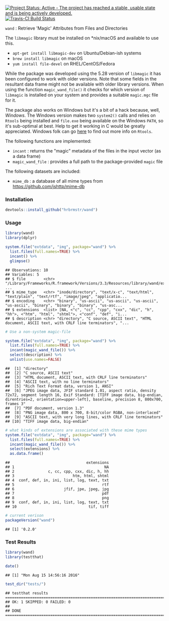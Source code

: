 
[![Project Status: Active - The project has reached a stable, usable state and is being actively developed.](http://www.repostatus.org/badges/0.1.0/active.svg)](http://www.repostatus.org/#active) [![Travis-CI Build Status](https://travis-ci.org/hrbrmstr/wand.svg?branch=master)](https://travis-ci.org/hrbrmstr/wand)

`wand` : Retrieve 'Magic' Attributes from Files and Directories

The `libmagic` library must be installed on \*nix/macOS and available to use this.

-   `apt-get install libmagic-dev` on Ubuntu/Debian-ish systems
-   `brew install libmagic` on macOS
-   `yum install file-devel` on RHEL/CentOS/Fedora

While the package was developed using the 5.28 version of `libmagic` it has been configured to work with older versions. Note that some fields in the resultant data frame might not be available with older library versions. When using the function `magic_wand_file()` it checks for which version of `libmagic` is installed on your system and provides a suitable `magic.mgc` file for it.

The package also works on Windows but it's a bit of a hack because, well, *Windows*. The Windows version makes two `system2()` calls and relies on `Rtools` being installed and `file.exe` being available on the Windows `PATH`, so it's sub-optimal at best. Help to get it working in C would be greatly appreciated. Windows folk can go [here](https://github.com/stan-dev/rstan/wiki/Install-Rtools-for-Windows) to find out more info on `Rtools`.

The following functions are implemented:

-   `incant` : returns the "magic" metadata of the files in the input vector (as a data frame)
-   `magic_wand_file` : provides a full path to the package-provided `magic` file

The following datasets are included:

-   `mime_db` : a database of all mime types from <https://github.com/jshttp/mime-db>

### Installation

``` r
devtools::install_github("hrbrmstr/wand")
```

### Usage

``` r
library(wand)
library(dplyr)

system.file("extdata", "img", package="wand") %>% 
  list.files(full.names=TRUE) %>% 
  incant() %>% 
  glimpse()
```

    ## Observations: 10
    ## Variables: 5
    ## $ file        <chr> "/Library/Frameworks/R.framework/Versions/3.3/Resources/library/wand/extdata/img/example_dir", ...
    ## $ mime_type   <chr> "inode/directory", "text/x-c", "text/html", "text/plain", "text/rtf", "image/jpeg", "applicatio...
    ## $ encoding    <chr> "binary", "us-ascii", "us-ascii", "us-ascii", "us-ascii", "binary", "binary", "binary", "us-asc...
    ## $ extensions  <list> [NA, <"c", "cc", "cpp", "cxx", "dic", "h", "hh">, <"htm", "html", "shtml">, <"conf", "def", "i...
    ## $ description <chr> "directory", "C source, ASCII text", "HTML document, ASCII text, with CRLF line terminators", "...

``` r
# Use a non-system magic-file

system.file("extdata", "img", package="wand") %>% 
  list.files(full.names=TRUE) %>% 
  incant(magic_wand_file()) %>% 
  select(description) %>% 
  unlist(use.names=FALSE)
```

    ##  [1] "directory"                                                                                                                                                                                                        
    ##  [2] "C source, ASCII text"                                                                                                                                                                                             
    ##  [3] "HTML document, ASCII text, with CRLF line terminators"                                                                                                                                                            
    ##  [4] "ASCII text, with no line terminators"                                                                                                                                                                             
    ##  [5] "Rich Text Format data, version 1, ANSI"                                                                                                                                                                           
    ##  [6] "JPEG image data, JFIF standard 1.01, aspect ratio, density 72x72, segment length 16, Exif Standard: [TIFF image data, big-endian, direntries=2, orientation=upper-left], baseline, precision 8, 800x700, frames 3"
    ##  [7] "PDF document, version 1.3"                                                                                                                                                                                        
    ##  [8] "PNG image data, 800 x 700, 8-bit/color RGBA, non-interlaced"                                                                                                                                                      
    ##  [9] "ASCII text, with very long lines, with CRLF line terminators"                                                                                                                                                     
    ## [10] "TIFF image data, big-endian"

``` r
# what kinds of extensions are associated with these mime types
system.file("extdata", "img", package="wand") %>% 
  list.files(full.names=TRUE) %>% 
  incant(magic_wand_file()) %>% 
  select(extensions) %>% 
  as.data.frame()
```

    ##                                  extensions
    ## 1                                        NA
    ## 2               c, cc, cpp, cxx, dic, h, hh
    ## 3                          htm, html, shtml
    ## 4  conf, def, in, ini, list, log, text, txt
    ## 5                                       rtf
    ## 6                      jfif, jpe, jpeg, jpg
    ## 7                                       pdf
    ## 8                                       png
    ## 9  conf, def, in, ini, list, log, text, txt
    ## 10                                tif, tiff

``` r
# current verison
packageVersion("wand")
```

    ## [1] '0.2.0'

### Test Results

``` r
library(wand)
library(testthat)

date()
```

    ## [1] "Mon Aug 15 14:56:16 2016"

``` r
test_dir("tests/")
```

    ## testthat results ========================================================================================================
    ## OK: 1 SKIPPED: 0 FAILED: 0
    ## 
    ## DONE ===================================================================================================================

